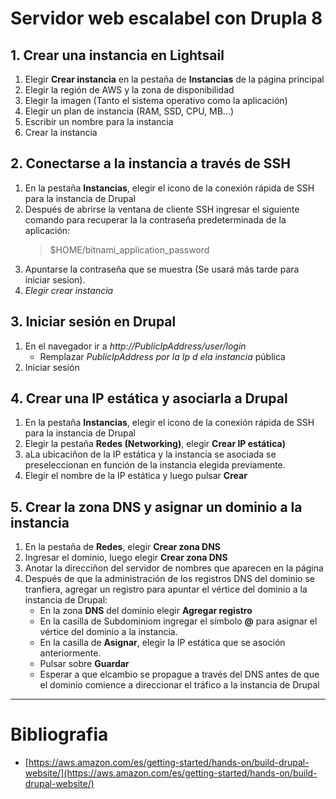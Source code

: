 # Servidor web escalabel con Drupla 8

## 1. Crear una instancia en Lightsail  
1. Elegir **Crear instancia** en la pestaña de  **Instancias** de la página principal
1. Elegir la región de AWS y la zona de disponibilidad
1. Elegir la imagen (Tanto el sistema operativo como la aplicación)
1. Elegir un plan de instancia (RAM, SSD, CPU, MB...)
1. Escribir un nombre para la instancia
1. Crear la instancia

## 2. Conectarse a la instancia a través de SSH
1. En la pestaña **Instancias**, elegir el icono de la conexión rápida de SSH para la instancia de Drupal
2. Después de abrirse la ventana de cliente SSH ingresar el siguiente comando para recuperar la la contraseña predeterminada de la aplicación:
    > $HOME/bitnami_application_password
3. Apuntarse la contraseña que se muestra (Se usará más tarde para iniciar sesion).
4. *Elegir crear instancia*

## 3. Iniciar sesión en Drupal
1. En el navegador ir a *http://PublicIpAddress/user/login*
    - Remplazar *PublicIpAddress por la Ip d ela instancia* pública
2.  Iniciar sesión

## 4. Crear una IP estática y asociarla a Drupal
1. En la pestaña **Instancias**, elegir el icono de la conexión rápida de SSH para la instancia de Drupal
2. Elegir la pestaña **Redes (Networking)**, elegir **Crear IP estática)**
3. aLa ubicaciñon de la IP estática y la instancia se asociada se preseleccionan en función de la instancia elegida previamente.
4. Elegir el nombre de la IP estática y luego pulsar **Crear**

## 5. Crear la zona DNS y asignar un dominio a la instancia
1. En la pestaña de **Redes**, elegir **Crear zona DNS** 
2. Ingresar el dominio, luego elegir **Crear zona DNS**
3. Anotar la direcciñon del servidor de nombres que aparecen en la página
4. Después de que la administración de los registros DNS del dominio se tranfiera, agregar un registro para apuntar el vértice del dominio a la instancia de Drupal:
    - En la zona **DNS** del dominio elegir **Agregar registro**
    - En la casilla de Subdominiom ingregar el símbolo **@** para asignar el vértice del dominio a la instancia.
    - En la casilla de **Asignar**, elegir la IP estática que se asoción anteriormente.
    - Pulsar sobre **Guardar**
    - Esperar a que elcambio se propague a través del DNS antes de que el dominio comience a direccionar el tráfico a la instancia de Drupal

---
# Bibliografia

- [https://aws.amazon.com/es/getting-started/hands-on/build-drupal-website/](https://aws.amazon.com/es/getting-started/hands-on/build-drupal-website/)